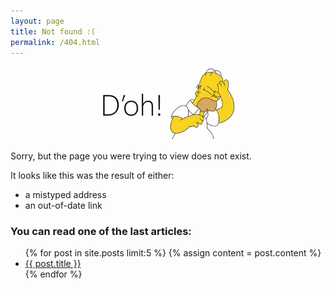 ```yaml
---
layout: page
title: Not found :(
permalink: /404.html
---
```

<img src="/images/doh.jpg">
<p>Sorry, but the page you were trying to view does not exist.</p>
<p>It looks like this was the result of either:</p>
<ul>
    <li>a mistyped address</li>
    <li>an out-of-date link</li>
</ul>
<h3>You can read one of the last articles:</h3>
<div class="blog-index">
<ul>    
{% for post in site.posts limit:5 %}
{% assign content = post.content %}
<li><a href="{{ root_url }}{{ post.url }}">{{ post.title }}</a></li>
{% endfor %}
</ul>
</div>
<br>
<script>
    var GOOG_FIXURL_LANG = "EN",GOOG_FIXURL_SITE = location.host;
</script>
<script src="//linkhelp.clients.google.com/tbproxy/lh/wm/fixurl.js"></script>
